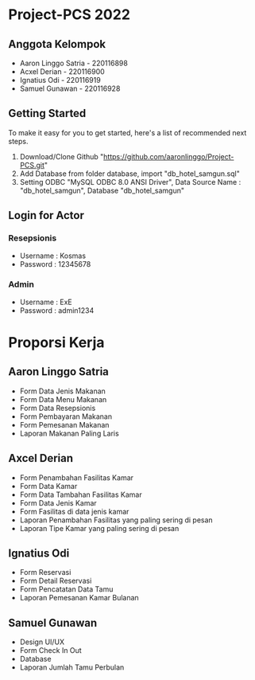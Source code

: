 # Project-PCS 2022

## Anggota Kelompok
* Aaron Linggo Satria - 220116898
* Acxel Derian - 220116900
* Ignatius Odi - 220116919
* Samuel Gunawan - 220116928

## Getting Started

To make it easy for you to get started, here's a list of recommended next steps.

1. Download/Clone Github "https://github.com/aaronlinggo/Project-PCS.git"
2. Add Database from folder database, import "db_hotel_samgun.sql"
3. Setting ODBC "MySQL ODBC 8.0 ANSI Driver", Data Source Name : "db_hotel_samgun", Database "db_hotel_samgun"

## Login for Actor

### Resepsionis
* Username : Kosmas
* Password : 12345678

### Admin
* Username : ExE
* Password : admin1234

# Proporsi Kerja

## Aaron Linggo Satria
* Form Data Jenis Makanan
* Form Data Menu Makanan
* Form Data Resepsionis
* Form Pembayaran Makanan
* Form Pemesanan Makanan
* Laporan Makanan Paling Laris

## Axcel Derian
* Form Penambahan Fasilitas Kamar
* Form Data Kamar
* Form Data Tambahan Fasilitas Kamar
* Form Data Jenis Kamar
* Form Fasilitas di data jenis kamar
* Laporan Penambahan Fasilitas yang paling sering di pesan
* Laporan Tipe Kamar yang paling sering di pesan

## Ignatius Odi
* Form Reservasi
* Form Detail Reservasi
* Form Pencatatan Data Tamu
* Laporan Pemesanan Kamar Bulanan

## Samuel Gunawan
* Design UI/UX
* Form Check In Out
* Database
* Laporan Jumlah Tamu Perbulan
